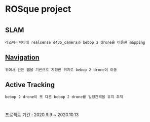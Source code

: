 ROSque project
==============
#
## SLAM
    라즈베리파이에 realsense d435_camera과 bebop 2 drone을 이용한 mapping
## [Navigation](https://github.com/ldj5123/ROSque/tree/Navigation "Navigation")
    위에서 만든 맵을 기반으로 지정한 위치로 bebop 2 drone이 이동
## Active Tracking
    bebop 2 drone이 또 다른 bebop 2 drone를 일정간격을 유지 추적

#
#
프로젝트 기간 : 2020.9.9 ~ 2020.10.13

